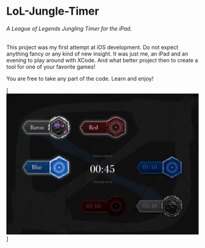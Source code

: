 # LoL-Jungle-Timer
###### A League of Legends Jungling Timer for the iPad.

This project was my first attempt at iOS development. Do not expect anything fancy or any kind of new insight.
It was just me, an iPad and an evening to play around with XCode. And what better project then to create a tool for
one of your favorite games!

You are free to take any part of the code. Learn and enjoy!

[![LoLJungleTimer](https://raw.githubusercontent.com/firstaidkid/LoL-Jungle-Timer/master/loljungletimer.png)]
